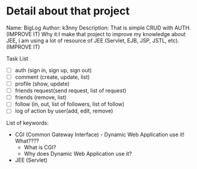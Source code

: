 #  Detail about that project
Name: BigLog
Author: k3nny
Description: That is simple CRUD with AUTH. (IMPROVE IT)
Why it:I make that project to improve my knowledge about JEE, i am using a lot of 
resource of  JEE (Servlet, EJB, JSP, JSTL, etc). (IMPROVE IT) 

Task List
- [ ] auth (sign in, sign up, sign out)
- [ ] comment (create, update, list)
- [ ] profile (show, update)
- [ ] friends request(send request, list of request)
- [ ] friends (remove, list)
- [ ] follow (in, out, list of followers, list of follow)
- [ ] log of action by user(add, edit, remove)
 
List of keywords:
* CGI (Common Gateway Interface) - Dynamic Web Application use it! What????
	* What is CGI? 
	* Why does Dynamic Web Application use it?
* JEE (Servlet)
